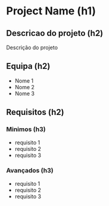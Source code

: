 # Project Name (h1)

## Descricao do projeto (h2)
Descrição do projeto

## Equipa (h2)
* Nome 1
* Nome 2
* Nome 3

## Requisitos (h2)
### Minimos (h3)
* requisito 1
* requisito 2
* requisito 3

### Avançados (h3)
* requisito 1
* requisito 2
* requisito 3
